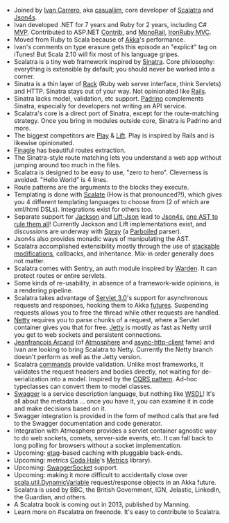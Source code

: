 - Joined by [Ivan Carrero](http://flanders.co.nz/), aka [casualjim](https://github.com/casualjim"), core developer of [Scalatra](http://www.scalatra.org/) and [Json4s](https://github.com/json4s/json4s).
- Ivan developed .NET for 7 years and Ruby for 2 years, including C# [MVP](http://msdn.microsoft.com/en-us/library/ff649571.aspx). Contributed to ASP.NET [Contrib](http://mvccontrib.codeplex.com/), and [MonoRail](http://en.wikipedia.org/wiki/MonoRail_(software)), [IronRuby MVC](https://github.com/casualjim/ironrubymvc).
- Moved from Ruby to Scala because of [Akka](http://akka.io/)'s performance.
- Ivan's comments on type erasure gets this episode an "explicit" tag on iTunes! But Scala 2.10 will fix most of his language gripes.
- Scalatra is a tiny web framework inspired by [Sinatra](http://www.sinatrarb.com/). Core philosophy: everything is extensible by default; you should never be worked into a corner.
- Sinatra is a thin layer of [Rack](http://rack.github.com/) (Ruby web server interface, think Servlets) and HTTP. Sinatra stays out of your way. Not opinionated like [Rails](http://rubyonrails.org/).
- Sinatra lacks model, validation, etc support. [Padrino](http://www.padrinorb.com/) complements Sinatra, especially for developers not writing an API service.
- Scalatra's core is a direct port of Sinatra, except for the route-matching strategy. Once you bring in modules outside core, Sinatra is Padrino and more.
- The biggest competitors are [Play](http://www.playframework.org/) & [Lift](http://liftweb.net/). Play is inspired by Rails and is likewise opinionated.
- [Finagle](http://twitter.github.com/finagle/) has beautiful routes extraction.
- The Sinatra-style route matching lets you understand a web app without jumping around too much in the files.
- Scalatra is designed to be easy to use, "zero to hero". Cleverness is avoided. "Hello World" is 4 lines.
- Route patterns are the arguments to the blocks they execute.
- Templating is done with [Scalate](http://scalate.fusesource.org/) (How is that pronounced?!), which gives you 4 different templating languages to choose from (2 of which are xml/html DSLs). Integrations exist for others too.
- Separate support for [Jackson](http://jackson.codehaus.org/) and [Lift-Json](https://www.assembla.com/spaces/liftweb/wiki/JSON_Support) lead to [Json4s](https://github.com/json4s/json4s), [one AST to rule them all](http://flanders.co.nz/2012/10/25/json4s-one-ast-to-rule-them-all)! Currently Jackson and Lift implementations exist, and discussions are underway with [Spray](https://github.com/spray/spray-json) (a [Parboiled](https://github.com/sirthias/parboiled/wiki) parser).
- Json4s also provides monadic ways of manipulating the AST.
- Scalatra accomplished extensibility mostly through the use of [stackable modifications](http://www.artima.com/scalazine/articles/stackable_trait_pattern.html), callbacks, and inheritance. Mix-in order generally does not matter.
- Scalatra comes with Sentry, an auth module inspired by [Warden](https://github.com/hassox/warden/wiki/overview). It can protect routes or entire servlets.
- Some kinds of re-usability, in absence of a framework-wide opinions, is a rendering pipeline.
- Scalatra takes advantage of [Servlet 3.0](http://today.java.net/pub/a/today/2008/10/14/introduction-to-servlet-3.html)'s support for asynchronous requests and responses, hooking them to Akka [futures](http://doc.akka.io/docs/akka/2.0.1/scala/futures.html). Suspending requests allows you to free the thread while other requests are handled.
- [Netty](https://netty.io/) requires you to parse chunks of a request, where a Servlet container gives you that for free. [Jetty](http://jetty.codehaus.org/jetty/) is mostly as fast as Netty until you get to web sockets and persistent connections.
- [Jeanfrancois Arcand](http://jfarcand.wordpress.com/author/jfarcand/) (of [Atmosphere](https://github.com/Atmosphere/atmosphere) and [async-http-client](https://github.com/AsyncHttpClient/async-http-client) fame) and Ivan are looking to bring Scalatra to Netty. Currently the Netty branch doesn't perform as well as the Jetty version.
- Scalatra [commands](http://scalatra.org/2.2/guides/commands.html) provide validation. Unlike most frameworks, it validates the request headers and bodies directly, not waiting for de-serialization into a model. Inspired by the [CQRS pattern](http://martinfowler.com/bliki/CQRS.html). Ad-hoc typeclasses can convert them to model classes.
- [Swagger](http://swagger.wordnik.com/) is a service description language, but nothing like [WSDL](http://en.wikipedia.org/wiki/Web_Services_Description_Language)! It's all about the metadata &hellip; once you have it, you can examine it in code and make decisions based on it.
- Swagger integration is provided in the form of method calls that are fed to the Swagger documentation and code generator.
- Integration with Atmosphere provides a servlet container agnostic way to do web sockets, comets, server-side events, etc. It can fall back to long polling for browsers without a socket implementation.
- Upcoming: [etag](http://en.wikipedia.org/wiki/HTTP_ETag)-based caching with pluggable back-ends.
- Upcoming: metrics [Coda Hale](http://codahale.com/)'s [Metrics](http://metrics.codahale.com/) library).
- Upcoming: [SwaggerSocket](https://github.com/wordnik/swaggersocket) support.
- Upcoming: making it more difficult to accidentally close over [scala.util.DynamicVariable](http://www.scala-lang.org/api/current/scala/util/DynamicVariable.html) request/response objects in an Akka future.
- Scalatra is used by BBC, the British Government, IGN, Jelastic, LinkedIn, the Guardian, and others.
- A Scalatra book is coming out in 2013, published by Manning.
- Learn more on #scalatra on freenode. It's easy to contribute to Scalatra.
